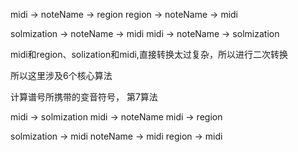 midi -> noteName -> region
region -> noteName -> midi

solmization -> noteName -> midi
midi -> noteName -> solmization

midi和region、solization和midi,直接转换太过复杂，所以进行二次转换

所以这里涉及6个核心算法

计算谱号所携带的变音符号， 第7算法

midi -> solmization
midi -> noteName
midi -> region

solmization -> midi
noteName -> midi
region -> midi